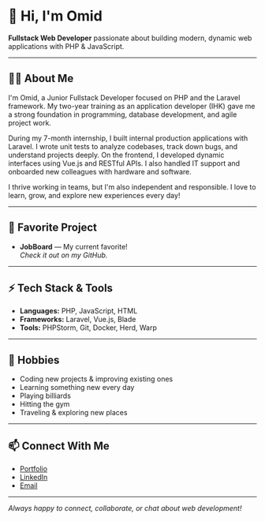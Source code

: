 # 👋 Hi, I'm Omid

**Fullstack Web Developer** passionate about building modern, dynamic web applications with PHP & JavaScript.

---

## 🧑‍💻 About Me

I'm Omid, a Junior Fullstack Developer focused on PHP and the Laravel framework. My two-year training as an application developer (IHK) gave me a strong foundation in programming, database development, and agile project work.

During my 7-month internship, I built internal production applications with Laravel. I wrote unit tests to analyze codebases, track down bugs, and understand projects deeply. On the frontend, I developed dynamic interfaces using Vue.js and RESTful APIs. I also handled IT support and onboarded new colleagues with hardware and software.

I thrive working in teams, but I'm also independent and responsible. I love to learn, grow, and explore new experiences every day!

---

## 🚀 Favorite Project

- **JobBoard** — My current favorite!  
  _Check it out on my GitHub._

---

## ⚡ Tech Stack & Tools

- **Languages:** PHP, JavaScript, HTML
- **Frameworks:** Laravel, Vue.js, Blade
- **Tools:** PHPStorm, Git, Docker, Herd, Warp

---

## 🌱 Hobbies

- Coding new projects & improving existing ones
- Learning something new every day
- Playing billiards
- Hitting the gym
- Traveling & exploring new places

---

## 📫 Connect With Me
- [Portfolio](https://oblno.github.io/portfolio/)
- [LinkedIn](https://www.linkedin.com/in/omidbl/)
- [Email](mailto:oblno@pm.me)

---

_Always happy to connect, collaborate, or chat about web development!_
